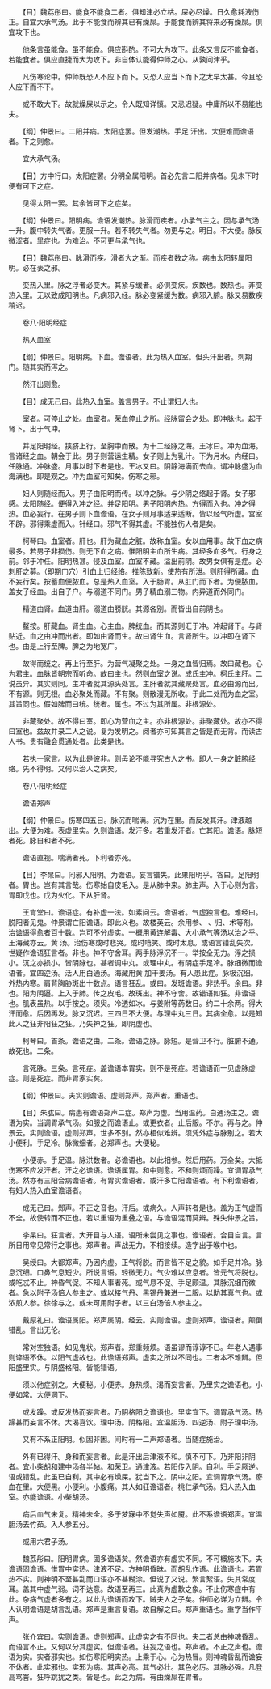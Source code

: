 <!-- { "loadSidebar": true } -->
　　【目】魏荔彤曰。能食不能食二者。俱知津必立枯。屎必尽燥。日久愈耗液伤正。自宜大承气汤。此于不能食而辨其已有燥屎。于能食而辨其将来必有燥屎。俱宜攻下也。

　　他条言虽能食。虽不能食。俱应斟酌。不可大为攻下。此条又言反不能食者。若能食者。俱应直捷而大为攻下。非自体认能得仲师之心。从孰问津乎。

　　凡伤寒论中。仲师既恐人不应下而下。又恐人应当下而下之太早太甚。今且恐人应下而不下。

　　或不敢大下。故就燥屎以示之。令人既知详慎。又忌迟疑。中庸所以不易能也夫。

　　【纲】仲景曰。二阳并病。太阳症罢。但发潮热。手足 汗出。大便难而谵语者。下之则愈。

　　宜大承气汤。

　　【目】方中行曰。太阳症罢。分明全属阳明。首必先言二阳并病者。见未下时便有可下之症。

　　见得太阳一罢。其余皆可下之症矣。

　　【纲】仲景曰。阳明病。谵语发潮热。脉滑而疾者。小承气主之。因与承气汤一升。腹中转失气者。更服一升。若不转失气者。勿更与之。明日。不大便。脉反微涩者。里症也。为难治。不可更与承气也。

　　【目】魏荔彤曰。脉滑而疾。滑者大之渐。而疾者数之称。病由太阳转属阳明。必在表之邪。

　　变热入里。脉之浮者必变大。其紧与缓者。必俱变疾。疾数也。数热也。非变热入里。无以致成阳明也。凡病邪入经。脉必变紧缓为数。病邪入腑。脉又易数疾稍迟。

　　卷八·阳明经症

　　热入血室

　　【纲】仲景曰。阳明病。下血。谵语者。此为热入血室。但头汗出者。刺期门。随其实而泻之。

　　然汗出则愈。

　　【目】成无己曰。此热入血室。盖言男子。不止谓妇人也。

　　室者。可停止之处。血室者。荣血停止之所。经脉留会之处。即冲脉也。起于肾下。出于气冲。

　　并足阳明经。挟脐上行。至胸中而散。为十二经脉之海。王冰曰。冲为血海。言诸经之血。朝会于此。男子则营运生精。女子则上为乳汁。下为月水。内经曰。任脉通。冲脉盛。月事以时下者是也。王冰又曰。阴静海满而去血。谓冲脉盛为血海满也。即是观之。冲为血室可知矣。伤寒之邪。

　　妇人则随经而入。男子由阳明而传。以冲之脉。与少阴之络起于肾。女子邪感。太阳随经。便得入冲之经。并足阳明。男子阳明内热。方得而入也。冲之得热。血必妄行。在男子则下血谵语。在女子则月事适来适断。皆以经气所虚。宫室不辟。邪得乘虚而入。针经曰。邪气不得其虚。不能独伤人者是矣。

　　柯琴曰。血室者。肝也。肝为藏血之脏。故称血室。女以血用事。故下血之病最多。若男子非损伤。则无下血之病。惟阳明主血所生病。其经多血多气。行身之前。邻于冲任。阳明热甚。侵及血室。血室不藏。溢出前阴。故男女俱有是症。必刺肝之募。（即期门穴）引血上归经络。推陈致新。使热有所泄。则肝得所藏。血不妄行矣。按蓄血便脓血。总是热入血室。入于肠胃。从肛门而下者。为便脓血。盖女子经血。出自子户。与溺道不同门。男子精血溺三物。内异道而外同门。

　　精道由肾。血道由肝。溺道由膀胱。其源各别。而皆出自前阴也。

　　鳌按。肝藏血。肾生血。心主血。脾统血。而其源则汇于冲。冲起肾下。与肾贴近。血之由冲而出者。即如由肾而生。故曰肾生血。言肾所生。以冲即在肾下也。由是上行至脾。脾之为地宽广。

　　故得而统之。再上行至肝。为营气凝聚之处。一身之血皆归焉。故曰藏也。心为君主。血脉皆朝宗而听命。故曰主也。然则血室之说。成氏主冲。柯氏主肝。二说虽异。其实则同。主冲者就其源头处言。主肝者就其藏聚处言。血必由源而出。不有源。则无根。血必聚处而藏。不有聚。则散漫无所收。于此二处而为血之室。其旨同也。假如脾而曰统。统者。属也。不过为其所属。非根源处。

　　非藏聚处。故不得曰室。即心为营血之主。亦非根源处。非聚藏处。故亦不得曰室也。兹故并录二人之说。复为发明之。阅者亦可知其言之皆是而无背。而读古人书。贵有融会贯通处者。此类是也。

　　若执一家言。以为此是彼非。则毋论不能寻究古人之书。即人一身之脏腑经络。先不得明。又何以治人之病矣。

　　卷八·阳明经症

　　谵语郑声

　　【纲】仲景曰。伤寒四五日。脉沉而喘满。沉为在里。而反发其汗。津液越出。大便为难。表虚里实。久则谵语。发汗多。若重发汗者。亡其阳。谵语。脉短者死。脉自和者不死。

　　谵语直视。喘满者死。下利者亦死。

　　【目】李杲曰。问邪入阳明。为谵语。妄言错失。此果阳明乎。答曰。足阳明者。胃也。岂有其言哉。伤寒始自皮毛入。是从肺中来。肺主声。入于心则为言。胃即戊也。戊为火化。下从肝肾。

　　王肯堂曰。谵语症。有补虚一法。如素问云。谵语者。气虚独言也。难经曰。脱阳者见鬼。仲景谓亡阳谵语。即此义也。故楼英云。余用参、 、归、术等剂。治谵语得愈者百十数。岂可不分虚实。一概用黄连解毒、大小承气等汤以治之乎。王海藏亦云。黄 汤。治伤寒或时悲哭。或时嘻笑。或时太息。或语言错乱失次。世疑作谵语狂言者。非也。神不守舍耳。两手脉浮沉不一。举按全无力。浮之损小。沉之亦损小。皆阴脉也。甚者调中丸。或理中丸。有阴症手足冷。脉细微而谵语者。宜四逆汤。活人用白通汤。海藏用黄 加干姜汤。有人患此症。脉极沉细。外热内寒。肩背胸胁斑出十数点。语言狂乱。或曰。发斑谵语。非热乎。余曰。非也。阳为阴逼。上入于肺。传之皮毛。故斑出。神不守舍。故错语如狂。非谵语也。肌表虽热。以手按之。须臾。冷透如冰。与姜附等药数日。约二十余两。得大汗而愈。后因再发。脉又沉迟。三四日不大便。与理中丸三日。其病全愈。以是知此人之狂非阳狂之狂。乃失神之狂。即阴虚也。

　　柯琴曰。首条。谵语之由。二条。谵语之脉。脉短。是营卫不行。脏腑不通。故死也。二条。

　　言死脉。三条。言死症。盖谵语本胃实。则不是死症。若谵语而一见虚脉虚症。则是死症。而非胃家实矣。

　　【纲】仲景曰。夫实则谵语。虚则郑声。郑声者。重语也。

　　【目】朱肱曰。病患有谵语郑声二症。郑声为虚。当用温药。白通汤主之。谵语为实。当调胃承气汤。如服之而谵语止。或更衣者。止后服。不尔。再与之。仲景云。实则谵语。虚则郑声。世多不别。然亦相似难辨。须凭外症与脉别之。若大小便利。手足冷。脉微细者。必郑声也。大便秘。

　　小便赤。手足温。脉洪数者。必谵语也。以此相参。然后用药。万全矣。大抵伤寒不应发汗者。汗之必谵语。谵语属胃。和中则愈。不和则烦而躁。宜调胃承气汤。然亦有三阳合病谵语者。有胃实谵语者。或汗多亡阳谵语者。有下利谵语者。有妇人热入血室谵语者。

　　成无己曰。郑声。不正之音也。汗后。或病久。人声转者是也。盖为正气虚而不全。故使转而不正也。若以重语为重叠之语。与谵语混而莫辨。殊失仲景之旨。

　　李杲曰。狂言者。大开目与人语。语所未尝见之事也。谵语者。合目自言。言所日用常见常行之事也。郑声者。声战无力。不相接续。造字出于喉中也。

　　吴绶曰。大都郑声。乃因内虚。正气将脱。而言皆不足之貌。如手足并冷。脉息沉细。口鼻气息短少。所说言语。轻微无力。气少难以应息者。皆元气将脱也。或吃忒不止。神昏气促。不知人事者死。或气息不促。手足颇温。其脉沉细而微者。急以附子汤倍人参主之。或以接气丹、黑锡丹兼进一二服。以助其真气也。或浓煎人参。徐徐与之。或未可用附子者。以三白汤倍人参主之。

　　戴原礼曰。谵语属阳。郑声属阴。经云。实则谵语。虚则郑声。谵语者。颠倒错乱。言出无伦。

　　常对空独语。如见鬼状。郑声者。郑重频烦。语虽谬而谆谆不已。年老人遇事则谇语不休。以阳气虚故也。此谵语郑声。虚实之所以不同也。二者本不难辨。但阳盛里实。与阴盛格阳。皆能错语。

　　须以他症别之。大便秘。小便赤。身热烦。渴而妄言者。乃里实之谵语也。小便如常。大便洞下。

　　或发躁。或反发热而妄言者。乃阴格阳之谵语也。里实宜下。调胃承气汤。热躁甚而妄言不休。大渴喜饮。理中汤。阴格阳。宜温胆汤、四逆汤、附子理中汤。

　　又有不系正阳明。似困非困。间时有一二声郑语者。当随症施治。

　　外有已得汗。身和而妄言者。此是汗出后津液不和。慎不可下。乃非阳非阴者。宜小柴胡和建中汤各半帖。和荣卫。通津液。若阳传入阴。自利。手足厥逆。语或错乱。此虽已自利。其中必有燥屎。犹当下之。阴中之阳。宜调胃承气汤。瘀血在里。大便黑。小便利。小腹痛。其人如狂谵语者。桃仁承气汤。妇人热入血室。亦能谵语。小柴胡汤。

　　病后血气未复。精神未全。多于梦寐中不觉失声如魇。此不系谵语郑声。宜温胆汤去竹茹。入人参五分。

　　或用六君子汤。

　　魏荔彤曰。阳明胃病。固多谵语矣。然谵语亦有虚实不同。不可概施攻下。夫谵语固谵语。惟胃中实热。津液不足。方神明昏昧。而胡乱作语。此谵语也。若胃热不实。则神明不至甚乱而口语亦不甚糊涂。但说了又说。繁言絮语。失其常度耳。盖其中虚气弱。词不达意。故语至再三。此真为虚歉之象。不止伤寒症中有此。杂病气虚者多有之。以此为谵语而攻下。贼夫人之子矣。仲师必详为立辨。令人认明谵语是胡言乱语。郑声是重言复语。故自解之曰。郑声重语也。重字当作平声。

　　张介宾曰。实则谵语。虚则郑声。此虚实之有不同也。夫二者总由神魂昏乱。而语言不正。又何以分其虚实。但谵语者。狂妄之语也。郑声者。不正之声也。谵语为实。实者邪实也。如伤寒阳明实热。上乘于心。心为热冒。则神魂昏乱而谵妄不休者。此实邪也。实邪为病。其声必高。其气必壮。其色必厉。其脉必强。凡登高骂詈。狂呼跳扰之类。皆是也。此之为病。有由燥屎在胃者。


